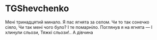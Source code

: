 # TGShevchenko

Мені тринадцятий минало.
Я пас ягнята за селом.
Чи то так сонечко сіяло,
Чи так мені чого було?
І те помарніло.
Поглянув я на ягнята —
І хлинули сльози,
Тяжкі сльози!.. А дівчина

